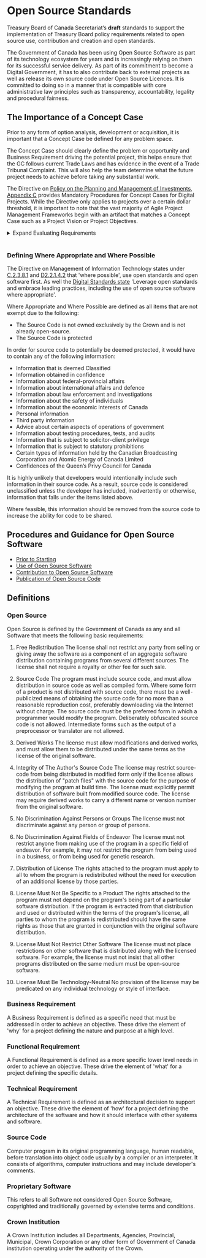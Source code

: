 # Open Source Standards

Treasury Board of Canada Secretariat’s **draft** standards to support the implementation of Treasury Board policy requirements related to open source use, contribution and creation and open standards.

The Government of Canada has been using Open Source Software as part of its technology ecosystem for years and is increasingly relying on them for its successful service delivery.
As part of its commitment to become a Digital Government, it has to also contribute back to external projects as well as release its own source code under Open Source Licences.
It is committed to doing so in a manner that is compatible with core administrative law principles such as transparency, accountability, legality and procedural fairness.

## The Importance of a Concept Case

Prior to any form of option analysis, development or acquisition, it is important that a Concept Case be defined for any problem space.

The Concept Case should clearly define the problem or opportunity and Business Requirement driving the potential project, this helps ensure that the GC follows current Trade Laws and has evidence in the event of a Trade Tribunal Complaint. This will also help the team determine what the future project needs to achieve before taking any substantial work.

The Directive on [Policy on the Planning and Management of Investments, Appendix C](https://www.tbs-sct.gc.ca/pol/doc-eng.aspx?id=32593) provides Mandatory Procedures for Concept Cases for Digital Projects. While the Directive only applies to projects over a certain dollar threshold, it is important to note that the vast majority of Agile Project Management Frameworks begin with an artifact that matches a Concept Case such as a Project Vision or Project Objectives.

<details>
    <summary>Expand Evaluating Requirements</summary>

<h3>Evaluate Requirements</h3>
<p>Technical and Functional requirements cannot be used as justification for the purpose of evaluation of Open Source Software to proprietary Software, only Business requirements.</p>

<p>The following are examples of elements that can be taken into consideration in the creation of business requirements, but it's important to remember that procurement rules may require that business requirements permit the bidding of both proprietary and Open Source Software.</p>

<h4>The Use of International or Canadian Standards</h4>

<p>The GC may set its requirements such that the underlying application conform to International or Canadian Standards, such as but not limited to the official languages requiring Software be available in both official languages.</p>

<h4>Flexibility of the License</h4>

<p>Open Source Software licenses can provide more flexibility then a proprietary license for the product of your concept case.</p>

<p>In the case that Software could be reused, the GC may set its requirement such that the Software being procured be used in subsequent projects in the GC. The licensor can grant such right of re-use as required, but by its nature all Open Source Software would be compliant with this request by default.</p>

<h4>Ability to use for any Purpose</h4>

<p>The GC may set its requirements such that Software be used for any purpose, having no restrictions in how it can be used, or allow others to use the Software.</p>

<h4>The Ability to Evaluate the Code</h4>

<p>The GC may set its requirements such that the source-code be available for audit by a third party to identify quality, functionality and security of the Software. </p>

<h4>The Alignment with Open Government</h4>

<p>In addition the GC may set its requirements such that the source-code be provided to the public to enable greater transparency and align with <a href="https://www.canada.ca/en/government/system/digital-government/improving-digital-services/digital9charter.html">Open Government principles of the D9</a>. </p>

<h4>The Ability to Distribute the Software</h4>

<p>The GC may set its requirements such that the Software be available for distribution to anyone of its choice to ensure that other crown institutions do not need to become customers of the original vendor in order to access and use services provided by another agency. For example the federal crown may wish to be able to provide the Software at no extra costs to provincial or municipal institutions.</p>

</details>

<br/>

### Defining Where Appropriate and Where Possible

The Directive on Management of Information Technology states under [C.2.3.8.1](https://www.tbs-sct.gc.ca/pol/doc-eng.aspx?id=15249&section=procedure&p=C) and [D2.2.1.4.2](https://www.tbs-sct.gc.ca/pol/doc-eng.aspx?id=15249&section=procedure&p=D) that 'where possible', use open standards and open software first. As well the [Digital Standards state](https://www.canada.ca/en/government/system/digital-government/government-canada-digital-standards.html) 'Leverage open standards and embrace leading practices, including the use of open source software where appropriate'.

Where Appropriate and Where Possible are defined as all items that are not exempt due to the following:

- The Source Code is not owned exclusively by the Crown and is not already open-source.
- The Source Code is protected

In order for source code to potentially be deemed protected, it would have to contain any of the following information:

- Information that is deemed Classified
- Information obtained in confidence
- Information about federal-provincial affairs
- Information about international affairs and defence
- Information about law enforcement and investigations
- Information about the safety of individuals
- Information about the economic interests of Canada
- Personal information
- Third party information
- Advice about certain aspects of operations of government
- Information about testing procedures, tests, and audits
- Information that is subject to solicitor-client privilege
- Information that is subject to statutory prohibitions
- Certain types of information held by the Canadian Broadcasting Corporation and Atomic Energy of Canada Limited
- Confidences of the Queen’s Privy Council for Canada

It is highly unlikely that developers would intentionally include such information in their source code. As a result, source code is considered unclassified unless the developer has included, inadvertently or otherwise, information that falls under the items listed above.

Where feasible, this information should be removed from the source code to increase the ability for code to be shared.

## Procedures and Guidance for Open Source Software

- [Prior to Starting](guides/prior-to-starting.md)
- [Use of Open Source Software](guides/using-open-source-software.md)
- [Contribution to Open Source Software](guides/contributing-to-open-source-software.md)
- [Publication of Open Source Code](guides/publishing-open-source-code.md)

## Definitions

### Open Source

Open Source is defined by the Government of Canada as any and all Software that meets the following basic requirements:

1. Free Redistribution
The license shall not restrict any party from selling or giving away the software as a component of an aggregate software distribution containing programs from several different sources. The license shall not require a royalty or other fee for such sale.

2. Source Code
The program must include source code, and must allow distribution in source code as well as compiled form. Where some form of a product is not distributed with source code, there must be a well-publicized means of obtaining the source code for no more than a reasonable reproduction cost, preferably downloading via the Internet without charge. The source code must be the preferred form in which a programmer would modify the program. Deliberately obfuscated source code is not allowed. Intermediate forms such as the output of a preprocessor or translator are not allowed.

3. Derived Works
The license must allow modifications and derived works, and must allow them to be distributed under the same terms as the license of the original software.

4. Integrity of The Author's Source Code
The license may restrict source-code from being distributed in modified form only if the license allows the distribution of "patch files" with the source code for the purpose of modifying the program at build time. The license must explicitly permit distribution of software built from modified source code. The license may require derived works to carry a different name or version number from the original software.

5. No Discrimination Against Persons or Groups
The license must not discriminate against any person or group of persons.

6. No Discrimination Against Fields of Endeavor
The license must not restrict anyone from making use of the program in a specific field of endeavor. For example, it may not restrict the program from being used in a business, or from being used for genetic research.

7. Distribution of License
The rights attached to the program must apply to all to whom the program is redistributed without the need for execution of an additional license by those parties.

8. License Must Not Be Specific to a Product
The rights attached to the program must not depend on the program's being part of a particular software distribution. If the program is extracted from that distribution and used or distributed within the terms of the program's license, all parties to whom the program is redistributed should have the same rights as those that are granted in conjunction with the original software distribution.

9. License Must Not Restrict Other Software
The license must not place restrictions on other software that is distributed along with the licensed software. For example, the license must not insist that all other programs distributed on the same medium must be open-source software.

10. License Must Be Technology-Neutral
No provision of the license may be predicated on any individual technology or style of interface.

### Business Requirement

A Business Requirement is defined as a specific need that must be addressed in order to achieve an objective. These drive the element of 'why' for a project defining the nature and purpose at a high level.

### Functional Requirement

A Functional Requirement is defined as a more specific lower level needs in order to achieve an objective. These drive the element of 'what' for a project defining the specific details.

### Technical Requirement

A Technical Requirement is defined as an architectural decision to support an objective. These drive the element of 'how' for a project defining the architecture of the software and how it should interface with other systems and software.

### Source Code

Computer program in its original programming language, human readable, before translation into object code usually by a compiler or an interpreter. It consists of algorithms, computer instructions and may include developer's comments.

### Proprietary Software

This refers to all Software not considered Open Source Software, copyrighted and traditionally governed by extensive terms and conditions.

### Crown Institution

A Crown Institution includes all Departments, Agencies, Provincial, Municipal, Crown Corporation or any other form of Government of Canada institution operating under the authority of the Crown.
